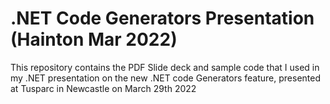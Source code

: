 # .NET Code Generators Presentation (Hainton Mar 2022)

This repository contains the PDF Slide deck and sample code
 that I used in my .NET presentation on the new .NET code 
 Generators feature, presented at Tusparc in Newcastle on March 29th 2022


